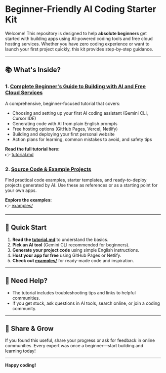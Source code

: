 # Beginner-Friendly AI Coding Starter Kit

Welcome! This repository is designed to help **absolute beginners** get started with building apps using AI-powered coding tools and free cloud hosting services. Whether you have zero coding experience or want to launch your first project quickly, this kit provides step-by-step guidance.

---

## 📚 What's Inside?

### 1. [Complete Beginner's Guide to Building with AI and Free Cloud Services](tutorial.md)
A comprehensive, beginner-focused tutorial that covers:
- Choosing and setting up your first AI coding assistant (Gemini CLI, Cursor IDE)
- Generating code with AI from plain English prompts
- Free hosting options (GitHub Pages, Vercel, Netlify)
- Building and deploying your first personal website
- Action plans for learning, common mistakes to avoid, and safety tips

**Read the full tutorial here:**  
👉 [tutorial.md](tutorial.md)

### 2. [Source Code & Example Projects](examples/)
Find practical code examples, starter templates, and ready-to-deploy projects generated by AI. Use these as references or as a starting point for your own apps.

**Explore the examples:**  
👉 [examples/](examples/)

---

## 🚀 Quick Start

1. **Read the [tutorial.md](tutorial.md)** to understand the basics.
2. **Pick an AI tool** (Gemini CLI recommended for beginners).
3. **Generate your project code** using simple English instructions.
4. **Host your app for free** using GitHub Pages or Netlify.
5. **Check out [examples/](examples/)** for ready-made code and inspiration.

---

## 🙋 Need Help?

- The tutorial includes troubleshooting tips and links to helpful communities.
- If you get stuck, ask questions in AI tools, search online, or join a coding community.

---

## 📢 Share & Grow

If you found this useful, share your progress or ask for feedback in online communities. Every expert was once a beginner—start building and learning today!

---

**Happy coding!**
